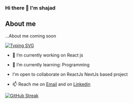 ### Hi there 👋 I'm shajad

## About me

...About me coming soon

[![Typing SVG](https://readme-typing-svg.herokuapp.com?font=Fira+Code&pause=1000&color=1EA6F7&width=650&lines=Skills%3A+HTML+CSS+JavaScript+ReactJs+NextJs+MaterialUI+TailwindCSS)](https://git.io/typing-svg)

- 🔭 I’m currently working on React js

- 🌱 I’m currently learning: Programming 

- I'm open to collaborate on ReactJs NextJs based project

- 📫 Reach me on [Email](mailto:shajadsheikh32@gmail.com "shajadsheikh32@gmail.com") and on [Linkedin](https://www.linkedin.com/in/md-s-17445415a/) 

[![GitHub Streak](https://github-readme-streak-stats.herokuapp.com?user=itsshajad&theme=react)](https://git.io/streak-stats)

<!--
**itsshajad/itsshajad** is a ✨ _special_ ✨ repository because its `README.md` (this file) appears on your GitHub profile.

Here are some ideas to get you started:

- 🔭 I’m currently working on ...
- 🌱 I’m currently learning ...
- 👯 I’m looking to collaborate on ...
- 🤔 I’m looking for help with ...
- 💬 Ask me about ...
- 📫 How to reach me: ...
- 😄 Pronouns: ...
- ⚡ Fun fact: ...
-->
